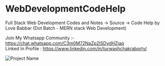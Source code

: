 # WebDevelopmentCodeHelp
Full Stack Web Development Codes and Notes -> Source -> Code Help by Love Babbar 
(Dot Batch - MERN stack Web Development) 

Join My Whatsapp Community :-
https://chat.whatsapp.com/C3m0M72NaZp2ISDydHZjaq
<br/>
Linked In Profile : https://www.linkedin.com/in/turwashchakraborty/


![Project Name](https://user-images.githubusercontent.com/121122397/213859728-04b9c039-a685-425c-8469-3fb287a09aec.gif)
